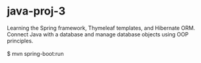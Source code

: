 # java-proj-3
Learning the Spring framework, Thymeleaf templates, and Hibernate ORM. Connect Java with a database and manage database objects using OOP principles.
<br><br>
$ mvn spring-boot:run
